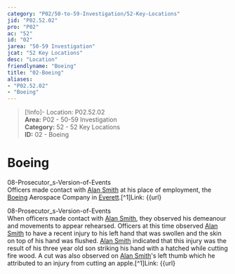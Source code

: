 ```yaml
---  
category: "P02/50-to-59-Investigation/52-Key-Locations"  
jid: "P02.52.02"  
pro: "P02"  
ac: "52"  
id: "02"  
jarea: "50-59 Investigation"  
jcat: "52 Key Locations"  
desc: "Location"  
friendlyname: "Boeing"  
title: "02-Boeing"  
aliases:   
- "P02.52.02"  
- "Boeing"  
---  
```

>[!info]- Location: P02.52.02  
>**Area:** P02 - 50-59 Investigation  
>**Category:** 52 - 52 Key Locations  
>**ID:** 02 - Boeing  
  
# Boeing  
  
08-Prosecutor_s-Version-of-Events  
Officers made contact with [Alan Smith](../../70-to-79-People/72-Suspects-and-People-of-Interest/02-Alan-Smith.md) at his place of employment, the [Boeing](../../50-to-59-Investigation/52-Key-Locations/02-Boeing.md) Aerospace Company in [Everett](geo:47.9793437,-122.2127011).[^1]Link: {{url}  
  
08-Prosecutor_s-Version-of-Events  
When officers made contact with [Alan Smith](../../70-to-79-People/72-Suspects-and-People-of-Interest/02-Alan-Smith.md), they observed his demeanour and movements to appear rehearsed. Officers at this time observed [Alan Smith](../../70-to-79-People/72-Suspects-and-People-of-Interest/02-Alan-Smith.md) to have a recent injury to his left hand that was swollen and the skin on top of his hand was flushed. [Alan Smith](../../70-to-79-People/72-Suspects-and-People-of-Interest/02-Alan-Smith.md) indicated that this injury was the result of his three year old son striking his hand with a hatched while cutting fire wood. A cut was also observed on [Alan Smith](../../70-to-79-People/72-Suspects-and-People-of-Interest/02-Alan-Smith.md)'s left thumb which he attributed to an injury from cutting an apple.[^1]Link: {{url}  
